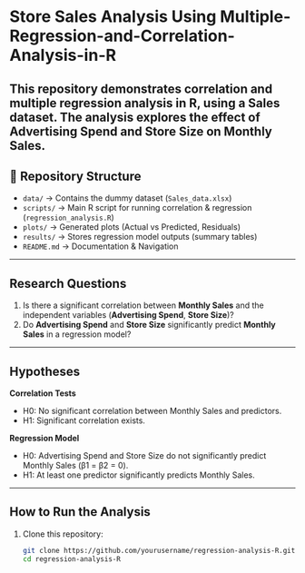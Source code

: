 # Store Sales Analysis Using Multiple-Regression-and-Correlation-Analysis-in-R
This repository demonstrates correlation and multiple regression analysis in R, using a Sales dataset.   The analysis explores the effect of Advertising Spend and Store Size on Monthly Sales.  
---

## 📂 Repository Structure

- `data/` → Contains the dummy dataset (`Sales_data.xlsx`)  
- `scripts/` → Main R script for running correlation & regression (`regression_analysis.R`)  
- `plots/` → Generated plots (Actual vs Predicted, Residuals)  
- `results/` → Stores regression model outputs (summary tables)  
- `README.md` → Documentation & Navigation  

---

## Research Questions

1. Is there a significant correlation between **Monthly Sales** and the independent variables (**Advertising Spend**, **Store Size**)?  
2. Do **Advertising Spend** and **Store Size** significantly predict **Monthly Sales** in a regression model?  

---

## Hypotheses

**Correlation Tests**  
- H0: No significant correlation between Monthly Sales and predictors.  
- H1: Significant correlation exists.  

**Regression Model**  
- H0: Advertising Spend and Store Size do not significantly predict Monthly Sales (β1 = β2 = 0).  
- H1: At least one predictor significantly predicts Monthly Sales.  

---

## How to Run the Analysis

1. Clone this repository:
   ```bash
   git clone https://github.com/yourusername/regression-analysis-R.git
   cd regression-analysis-R
